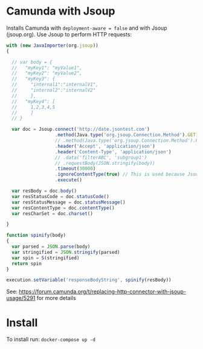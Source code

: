 # Camunda with Jsoup

Installs Camunda with `deployment-aware = false` and with Jsoup (jsoup.org).
Use Jsoup to perform HTTP requests:

```javascript
with (new JavaImporter(org.jsoup))
{

  // var body = {
  //   "myKey1": "myValue1",
  //   "myKey2": "myValue2",
  //   "myKey3": {
  //     "internal1":"internalV1",
  //     "internal2":"internalV2"
  //     },
  //   "myKey4": [
  //     1,2,3,4,5
  //     ]
  // }

  var doc = Jsoup.connect('http://date.jsontest.com')
                  .method(Java.type('org.jsoup.Connection.Method').GET)
                  // .method(Java.type('org.jsoup.Connection.Method').POST)
                  .header('Accept', 'application/json')
                  .header('Content-Type', 'application/json')
                  // .data('filterABC', 'subgroup1')
                  // .requestBody(JSON.stringify(body))
                  .timeout(30000)
                  .ignoreContentType(true) // This is used because Jsoup "approved" content-types parsing is enabled by default by Jsoup
                  .execute()

  var resBody = doc.body()
  var resStatusCode = doc.statusCode()
  var resStatusMessage = doc.statusMessage()
  var resContentType = doc.contentType()
  var resCharSet = doc.charset()

}

function spinify(body)
{
  var parsed = JSON.parse(body)
  var stringified = JSON.stringify(parsed)
  var spin = S(stringified)
  return spin
}

execution.setVariable('responseBodyString', spinify(resBody))
```

See: https://forum.camunda.org/t/replacing-http-connector-with-jsoup-usage/5291 for more details

# Install

To install run: `docker-compose up -d`
